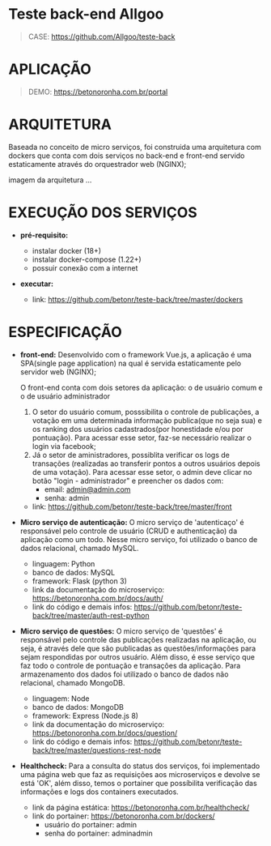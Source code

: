 # Teste back-end Allgoo
 > CASE: https://github.com/Allgoo/teste-back

# APLICAÇÃO
 > DEMO: https://betonoronha.com.br/portal
 
 # ARQUITETURA
 Baseada no conceito de micro serviços, foi construida uma arquitetura com dockers que conta com dois serviços no back-end e front-end servido estaticamente através do orquestrador web (NGINX);
 
 imagem da arquitetura ...
 
 # EXECUÇÃO DOS SERVIÇOS
 * **pré-requisito:**
    - instalar docker (18+)
    - instalar docker-compose (1.22+)
    - possuir conexão com a internet
  
 * **executar:**
    - link: https://github.com/betonr/teste-back/tree/master/dockers
 
 # ESPECIFICAÇÃO
 * **front-end:**
   Desenvolvido com o framework Vue.js, a aplicação é uma SPA(single page application) na qual é servida estaticamente pelo servidor web (NGINX);
   
   O front-end conta com dois setores da aplicação: o de usuário comum e o de usuário administrador
      1. O setor do usuário comum, posssibilita o controle de publicações, a votação em uma determinada informação publica(que no seja sua) e os ranking dos usuários cadastrados(por honestidade e/ou por pontuação). Para acessar esse setor, faz-se necessário realizar o login via facebook;
      2. Já o setor de aministradores, possiblita verificar os logs de transações (realizadas ao transferir pontos a outros usuários depois de uma votação). Para acessar esse setor, o admin deve clicar no botão "login - administrador" e preencher os dados com:
         - email: admin@admin.com
         - senha: admin
      
   - link: https://github.com/betonr/teste-back/tree/master/front
   
 * **Micro serviço de autenticação:**
   O micro serviço de 'autenticaço' é responsável pelo controle de usuário (CRUD e authenticação) da aplicação como um todo. Nesse micro serviço, foi utilizado o banco de dados relacional, chamado MySQL.
    - linguagem: Python
    - banco de dados: MySQL
    - framework: Flask (python 3)
    - link da documentação do microserviço: https://betonoronha.com.br/docs/auth/
    - link do código e demais infos: https://github.com/betonr/teste-back/tree/master/auth-rest-python

 * **Micro serviço de questões:**
   O micro serviço de 'questões' é responsável pelo controle das publicações realizadas na aplicação, ou seja, é através dele que são publicadas as questões/informações para sejam respondidas por outros usuário. Além disso, é esse serviço que faz todo o controle de pontuação e transações da aplicação. Para armazenamento dos dados foi utilizado o banco de dados não relacional, chamado MongoDB.
    - linguagem: Node
    - banco de dados: MongoDB
    - framework: Express (Node.js 8)
    - link da documentação do microserviço: https://betonoronha.com.br/docs/question/
    - link do código e demais infos: https://github.com/betonr/teste-back/tree/master/questions-rest-node
    
 * **Healthcheck:**
   Para a consulta do status dos serviços, foi implementado uma página web que faz as requisições aos microserviços e devolve se está 'OK', além disso, temos o portainer que possíbilita verificação das informações e logs dos containers executados.
    - link da página estática: https://betonoronha.com.br/healthcheck/
    - link do portainer: https://betonoronha.com.br/dockers/
      - usuário do portainer: admin
      - senha do portainer: adminadmin 
  
